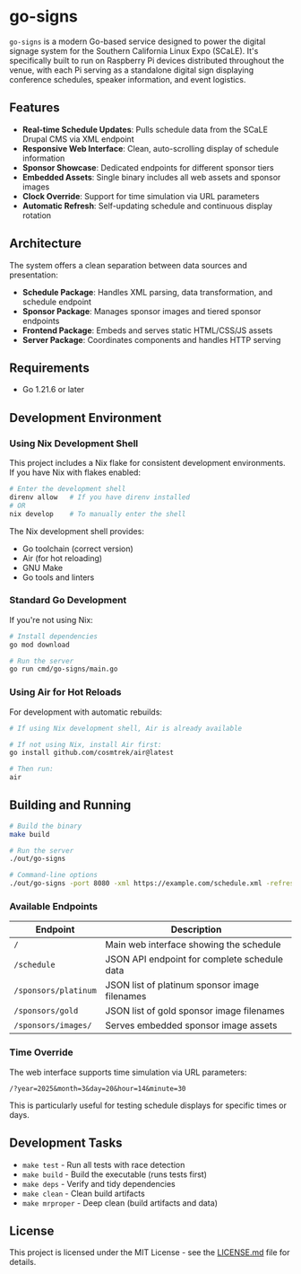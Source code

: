 # go-signs

`go-signs` is a modern Go-based service designed to power the digital signage system for the Southern California Linux Expo (SCaLE). It's specifically built to run on Raspberry Pi devices distributed throughout the venue, with each Pi serving as a standalone digital sign displaying conference schedules, speaker information, and event logistics.

## Features

- **Real-time Schedule Updates**: Pulls schedule data from the SCaLE Drupal CMS via XML endpoint
- **Responsive Web Interface**: Clean, auto-scrolling display of schedule information
- **Sponsor Showcase**: Dedicated endpoints for different sponsor tiers
- **Embedded Assets**: Single binary includes all web assets and sponsor images
- **Clock Override**: Support for time simulation via URL parameters
- **Automatic Refresh**: Self-updating schedule and continuous display rotation

## Architecture

The system offers a clean separation between data sources and presentation:

- **Schedule Package**: Handles XML parsing, data transformation, and schedule endpoint
- **Sponsor Package**: Manages sponsor images and tiered sponsor endpoints
- **Frontend Package**: Embeds and serves static HTML/CSS/JS assets
- **Server Package**: Coordinates components and handles HTTP serving

## Requirements

- Go 1.21.6 or later

## Development Environment

### Using Nix Development Shell

This project includes a Nix flake for consistent development environments. If you have Nix with flakes enabled:

```sh
# Enter the development shell
direnv allow   # If you have direnv installed
# OR
nix develop    # To manually enter the shell
```

The Nix development shell provides:
- Go toolchain (correct version)
- Air (for hot reloading)
- GNU Make
- Go tools and linters

### Standard Go Development

If you're not using Nix:

```sh
# Install dependencies
go mod download

# Run the server
go run cmd/go-signs/main.go
```

### Using Air for Hot Reloads

For development with automatic rebuilds:

```sh
# If using Nix development shell, Air is already available

# If not using Nix, install Air first:
go install github.com/cosmtrek/air@latest

# Then run:
air
```

## Building and Running

```sh
# Build the binary
make build

# Run the server
./out/go-signs

# Command-line options
./out/go-signs -port 8080 -xml https://example.com/schedule.xml -refresh 10
```

### Available Endpoints

| Endpoint | Description |
|----------|-------------|
| `/` | Main web interface showing the schedule |
| `/schedule` | JSON API endpoint for complete schedule data |
| `/sponsors/platinum` | JSON list of platinum sponsor image filenames |
| `/sponsors/gold` | JSON list of gold sponsor image filenames |
| `/sponsors/images/` | Serves embedded sponsor image assets |

### Time Override

The web interface supports time simulation via URL parameters:

```
/?year=2025&month=3&day=20&hour=14&minute=30
```

This is particularly useful for testing schedule displays for specific times or days.

## Development Tasks

- `make test` - Run all tests with race detection
- `make build` - Build the executable (runs tests first)
- `make deps` - Verify and tidy dependencies
- `make clean` - Clean build artifacts
- `make mrproper` - Deep clean (build artifacts and data)

## License

This project is licensed under the MIT License - see the [LICENSE.md](LICENSE.md) file for details.
